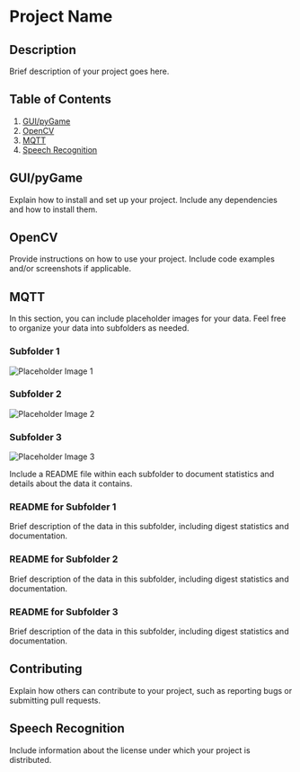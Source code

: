 # Project Name

## Description

Brief description of your project goes here.

## Table of Contents

1. [GUI/pyGame](#GUI/pyGame)
2. [OpenCV](#OpenCV)
3. [MQTT](#mqtt)
4. [Speech Recognition](#speechrecognition)

## GUI/pyGame

Explain how to install and set up your project. Include any dependencies and how to install them.

## OpenCV

Provide instructions on how to use your project. Include code examples and/or screenshots if applicable.

## MQTT

In this section, you can include placeholder images for your data. Feel free to organize your data into subfolders as needed.

### Subfolder 1

![Placeholder Image 1](./data/placeholder_image_1.png)

### Subfolder 2

![Placeholder Image 2](./data/placeholder_image_2.png)

### Subfolder 3

![Placeholder Image 3](./data/placeholder_image_3.png)

Include a README file within each subfolder to document statistics and details about the data it contains.

### README for Subfolder 1

Brief description of the data in this subfolder, including digest statistics and documentation.

### README for Subfolder 2

Brief description of the data in this subfolder, including digest statistics and documentation.

### README for Subfolder 3

Brief description of the data in this subfolder, including digest statistics and documentation.

## Contributing

Explain how others can contribute to your project, such as reporting bugs or submitting pull requests.

## Speech Recognition

Include information about the license under which your project is distributed.
